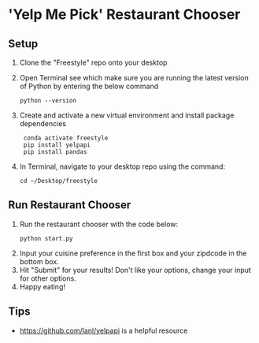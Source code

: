 # 'Yelp Me Pick' Restaurant Chooser

## Setup 
1. Clone the "Freestyle" repo onto your desktop

2. Open Terminal see which make sure you are running the latest version of Python by entering the below command
    ```
    python --version
    ```

3. Create and activate a new virtual environment and install package dependencies
   ```
    conda activate freestyle
    pip install yelpapi
    pip install pandas 
    ```

3. In Terminal, navigate to your desktop repo using the command: 
    ```
    cd ~/Desktop/freestyle
    ```

## Run Restaurant Chooser
1. Run the restaurant chooser with the code below:
    ```
    python start.py
    ```
2. Input your cuisine preference in the first box and your zipdcode in the bottom box.
3. Hit "Submit" for your results! Don't like your options, change your input for other options.
4. Happy eating! 
    
 

## Tips 
- https://github.com/lanl/yelpapi is a helpful resource
